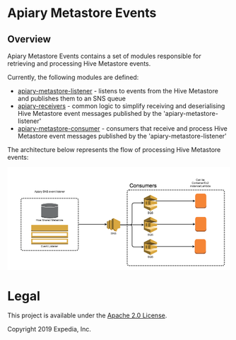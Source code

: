 # Apiary Metastore Events

##  Overview
Apiary Metastore Events contains a set of modules responsible for retrieving and processing Hive Metastore events.

Currently, the following modules are defined:
 - [apiary-metastore-listener](apiary-metastore-listener) - listens to events from the Hive Metastore and publishes them to an SNS queue
 - [apiary-receivers](apiary-receivers) - common logic to simplify receiving and deserialising Hive Metastore event messages published by the 'apiary-metastore-listener'
 - [apiary-metastore-consumer](apiary-metastore-consumer) - consumers that receive and process Hive Metastore event messages published by the 'apiary-metastore-listener'
  
The architecture below represents the flow of processing Hive Metastore events:

![Apiary Metastore Events Architecture.](images/Apiary_metastore_events_architecture.png  "Apiary SNS event listener.")

# Legal
This project is available under the [Apache 2.0 License](http://www.apache.org/licenses/LICENSE-2.0.html).

Copyright 2019 Expedia, Inc.

